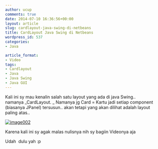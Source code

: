 ```yaml
---
author: ucup
comments: true
date: 2014-07-10 16:36:56+00:00
layout: article
slug: cardlayout-java-swing-di-netbeans
title: CardLayout Java Swing di Netbeans
wordpress_id: 537
categories:
- Java

article_format:
- Video
tags:
- Cardlayout
- Java
- Java Swing
- Java GUI
---
```


Kali ini sy mau kenalin salah satu layout yang ada di java Swing.. namanya _CardLayout. _ Namanya jg Card = Kartu jadi setiap component (biasanya JPanel) tersusun.. akan tetapi yang akan dilihat adalah layout paling atas..

[![image002](http://timposu.com/wp-content/uploads/2014/07/image002-300x170.gif)](http://timposu.com/wp-content/uploads/2014/07/image002.gif)



Karena kali ini sy agak malas nulisnya nih sy bagiin Videonya aja



Udah  dulu yah :p
